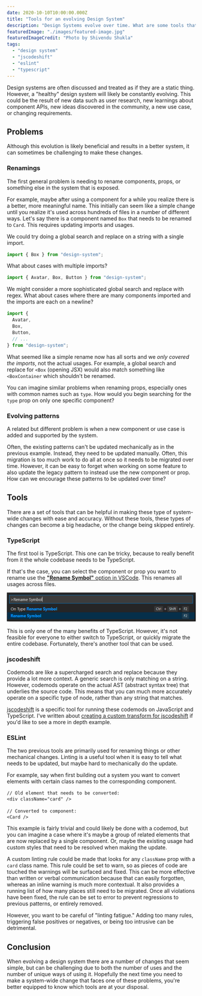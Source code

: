 ```yaml
---
date: 2020-10-10T10:00:00.000Z
title: "Tools for an evolving Design System"
description: "Design Systems evolve over time. What are some tools that can help make system-wide changes?"
featuredImage: "./images/featured-image.jpg"
featuredImageCredit: "Photo by Shivendu Shukla"
tags:
  - "design system"
  - "jscodeshift"
  - "eslint"
  - "typescript"
---
```


Design systems are often discussed and treated as if they are a static thing. However, a
"healthy" design system will likely be constantly evolving. This could be the result
of new data such as user research, new learnings about component APIs,
new ideas discovered in the community, a new use case, or changing requirements.

## Problems

Although this evolution is likely beneficial and results in a better system, it
can sometimes be challenging to make these changes.

### Renamings

The first general problem is needing to rename components, props, or something
else in the system that is exposed. 

For example, maybe after using a component for a while you realize there is a 
better, more meaningful name. This initially can seem like a simple change until
you realize it's used across hundreds of files in a number of different ways. 
Let's say there is a component named `Box` that needs to be renamed to `Card`. 
This requires updating imports and usages. 

We could try doing a global search and replace on a string with a single import.

```ts
import { Box } from "design-system";
```

What about cases with multiple imports?

```ts
import { Avatar, Box, Button } from "design-system";
```

We might consider a more sophisticated global search and replace with regex. 
What about cases where there are many components imported and the imports are 
each on a newline?

```ts
import { 
  Avatar, 
  Box, 
  Button,
  // ...
} from "design-system";
```

What seemed like a simple rename now has all sorts and we _only covered the 
imports_, not the actual usages. For example, a global search and replace for 
`<Box` (opening JSX) would also match something like `<BoxContainer` which shouldn't be renamed.

You can imagine similar problems when renaming props, especially ones with
common names such as `type`. How would you begin searching for the `type` prop 
on only one specific component?

### Evolving patterns

A related but different problem is when a new component or use case is added
and supported by the system.

Often, the existing patterns can't be updated mechanically as in the previous
example. Instead, they need to be updated manually. Often, this migration is too
much work to do all at once so it needs to be migrated over time. However, it can 
be easy to forget when working on some feature to also update the legacy pattern
to instead use the new component or prop. How can we encourage these patterns to 
be updated over time?

## Tools

There are a set of tools that can be helpful in making these type of system-wide
changes with ease and accuracy. Without these tools, these types of changes
can become a big headache, or the change being skipped entirely. 

### TypeScript

The first tool is TypeScript. This one can be tricky, because to really benefit
from it the whole codebase needs to be TypeScript. 

If that's the case, you can select the component or prop you want to rename use the 
[**"Rename Symbol"** option in VSCode](https://code.visualstudio.com/docs/editor/refactoring#_rename-symbol). This renames all usages across files.

![VSCode: Rename Symbol](./images/vscode-rename-symbol.png)

This is only one of the many benefits of TypeScript. However, it's not feasible
for everyone to either switch to TypeScript, or quickly migrate the entire 
codebase. Fortunately, there's another tool that can be used.

### jscodeshift

Codemods are like a supercharged search and replace because they provide a lot
more context. A generic search is only matching on a string. However, codemods
operate on the actual AST (abstract syntax tree) that underlies the source code.
This means that you can much more accurately operate on a specific type of node, 
rather than any string that matches.

[jscodeshift](https://github.com/facebook/jscodeshift) is a specific tool for 
running these codemods on JavaScript and TypeScript. I've written about 
[creating a custom transform for jscodeshift](/jscodeshift-custom-transform/)
if you'd like to see a more in depth example.

### ESLint

The two previous tools are primarily used for renaming things or other mechanical
changes. Linting is a useful tool when it is easy to tell what needs to be updated,
but maybe hard to mechanically do the update.

For example, say when first building out a system you want to convert elements
with certain class names to the corresponding component.

```tsx
// Old element that needs to be converted:
<div className="card" />

// Converted to component:
<Card />
```

This example is fairly trivial and could likely be done with a codemod, but
you can imagine a case where it's maybe a group of related elements that are
now replaced by a single component. Or, maybe the existing usage had custom
styles that need to be resolved when making the update.

A custom linting rule could be made that looks for any `className` prop with a 
`card` class name. This rule could be set to warn, so as pieces of code are touched
the warnings will be surfaced and fixed. This can be more effective than written
or verbal communication because that can easily forgotten, whereas an inline
warning is much more contextual. It also provides a running list of
how many places still need to be migrated. Once all violations have been fixed,
the rule can be set to error to prevent regressions to previous patterns, or
entirely removed.

However, you want to be careful of "linting fatigue." Adding too many rules,
triggering false positives or negatives, or being too intrusive can be 
detrimental. 

## Conclusion

When evolving a design system there are a number of changes that seem simple,
but can be challenging due to both the number of uses and the number of unique
ways of using it. Hopefully the next time you need to make a system-wide change
that faces one of these problems, you're better equipped to know which tools are 
at your disposal.